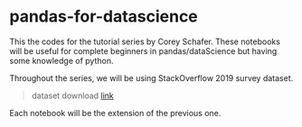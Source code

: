 # pandas-for-datascience

This the codes for the tutorial series by Corey Schafer.
These notebooks will be useful for complete beginners in pandas/dataScience but having some knowledge of python.

Throughout the series, we will be using StackOverflow 2019 survey dataset.
> dataset download [link](https://drive.google.com/open?id=1QOmVDpd8hcVYqqUXDXf68UMDWQZP0wQV)

Each notebook will be the extension of the previous one.
